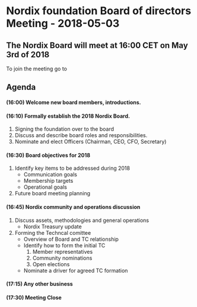 # Nordix foundation Board of directors Meeting - 2018-05-03

## The Nordix Board will meet at 16:00 CET on May 3rd of 2018
To join the meeting go to <add link here>
  
##  Agenda
#### (16:00) Welcome new board members, introductions.
#### (16:10) Formally establish the 2018 Nordix Board.
  1. Signing the foundation over to the board
  1. Discuss and describe board roles and responsibilities.
  1. Nominate and elect Officers (Chairman, CEO, CFO, Secretary)
#### (16:30) Board objectives for 2018
  1. Identify key items to be addressed during 2018
      * Communication goals
      * Membership targets
      * Operational goals
  1. Future board meeting planning 
#### (16:45) Nordix community and operations discussion
  1. Discuss assets, methodologies and general operations
      * Nordix Treasury update
  1. Forming the Techncal comittee
      * Overview of Board and TC relationship
      * Identify how to form the initial TC
          1. Member representatives
          1. Community nominations
          1. Open elections
      * Nominate a driver for agreed TC formation
#### (17:15) Any other business
#### (17:30) Meeting Close
